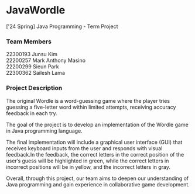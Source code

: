# JavaWordle
['24 Spring] Java Programming - Term Project

### Team Members
22300193 Junsu Kim<br>
22200257 Mark Anthony Masino<br>
22200299 Sieun Park<br>
22300362 Sailesh Lama<br>

### Project Description
<p>The original Wordle is a word-guessing game where the player tries guessing a five-letter word within limited attempts, receiving accuracy feedback in each try.</p>
<p>The goal of the project is to develop an implementation of the Wordle game in Java programming language.</p>
<p>The final implementation will include a graphical user interface (GUI) that receives keyboard inputs from the user and responds with visual feedback.In the feedback, the correct letters in the correct position of the user’s guess will be highlighted in green, while the correct letters in incorrect positions will be in yellow, and the incorrect letters in gray.</p> Overall, through this project, our team aims to deepen our understanding of Java programming and gain experience in collaborative game development.
